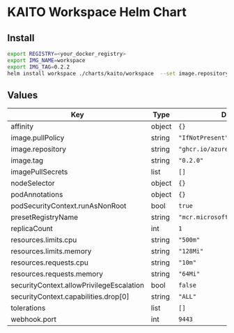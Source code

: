 # KAITO Workspace Helm Chart

## Install

```bash
export REGISTRY=<your_docker_registry>
export IMG_NAME=workspace
export IMG_TAG=0.2.2
helm install workspace ./charts/kaito/workspace  --set image.repository=${REGISTRY}/$(IMG_NAME) --set image.tag=$(IMG_TAG)
```

## Values

| Key                                      | Type   | Default                           | Description |
|------------------------------------------|--------|-----------------------------------|-------------|
| affinity                                 | object | `{}`                              |             |
| image.pullPolicy                         | string | `"IfNotPresent"`                  |             |
| image.repository                         | string | `"ghcr.io/azure/kaito/workspace"` |             |
| image.tag                                | string | `"0.2.0"`                         |             |
| imagePullSecrets                         | list   | `[]`                              |             |
| nodeSelector                             | object | `{}`                              |             |
| podAnnotations                           | object | `{}`                              |             |
| podSecurityContext.runAsNonRoot          | bool   | `true`                            |             |
| presetRegistryName                       | string | `"mcr.microsoft.com/aks/kaito"`   |             |
| replicaCount                             | int    | `1`                               |             |
| resources.limits.cpu                     | string | `"500m"`                          |             |
| resources.limits.memory                  | string | `"128Mi"`                         |             |
| resources.requests.cpu                   | string | `"10m"`                           |             |
| resources.requests.memory                | string | `"64Mi"`                          |             |
| securityContext.allowPrivilegeEscalation | bool   | `false`                           |             |
| securityContext.capabilities.drop[0]     | string | `"ALL"`                           |             |
| tolerations                              | list   | `[]`                              |             |
| webhook.port                             | int    | `9443`                            |             |
